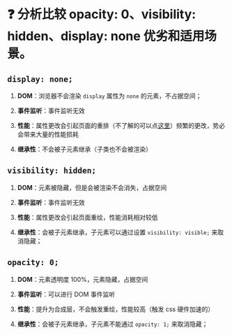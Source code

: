 # :question: 分析比较 opacity: 0、visibility: hidden、display: none 优劣和适用场景。

## `display: none;`

1. **DOM**：浏览器不会渲染 `display` 属性为 `none` 的元素，不占据空间；

2. **事件监听**：事件监听无效

3. **性能**：属性更改会引起页面的重排（不了解的可以点[这里](./22.md)）频繁的更改，势必会带来大量的性能损耗

4. **继承性**：不会被子元素继承（子类也不会被渲染）

## `visibility: hidden;`

1. **DOM**：元素被隐藏，但是会被渲染不会消失，占据空间

2. **事件监听**：事件监听无效

3. **性能**：属性更改会引起页面重绘，性能消耗相对较低

4. **继承性**：会被子元素继承，子元素可以通过设置 `visibility: visible;` 来取消隐藏；

## `opacity: 0;`

1. **DOM**：元素透明度 100%，元素隐藏，占据空间

2. **事件监听**：可以进行 DOM 事件监听

3. **性能**：提升为合成层，不会触发重绘，性能较高（触发 css 硬件加速的）

4. **继承性**：会被子元素继承，子元素不能通过 `opacity: 1;` 来取消隐藏；
